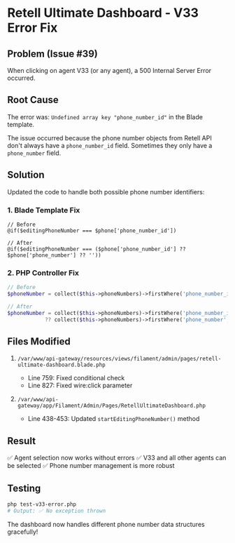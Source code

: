 # Retell Ultimate Dashboard - V33 Error Fix

## Problem (Issue #39)
When clicking on agent V33 (or any agent), a 500 Internal Server Error occurred.

## Root Cause
The error was: `Undefined array key "phone_number_id"` in the Blade template.

The issue occurred because the phone number objects from Retell API don't always have a `phone_number_id` field. Sometimes they only have a `phone_number` field.

## Solution
Updated the code to handle both possible phone number identifiers:

### 1. **Blade Template Fix**
```blade
// Before
@if($editingPhoneNumber === $phone['phone_number_id'])

// After
@if($editingPhoneNumber === ($phone['phone_number_id'] ?? $phone['phone_number'] ?? ''))
```

### 2. **PHP Controller Fix**
```php
// Before
$phoneNumber = collect($this->phoneNumbers)->firstWhere('phone_number_id', $phoneNumberId);

// After
$phoneNumber = collect($this->phoneNumbers)->firstWhere('phone_number_id', $phoneNumberId) 
            ?? collect($this->phoneNumbers)->firstWhere('phone_number', $phoneNumberId);
```

## Files Modified
1. `/var/www/api-gateway/resources/views/filament/admin/pages/retell-ultimate-dashboard.blade.php`
   - Line 759: Fixed conditional check
   - Line 827: Fixed wire:click parameter

2. `/var/www/api-gateway/app/Filament/Admin/Pages/RetellUltimateDashboard.php`
   - Line 438-453: Updated `startEditingPhoneNumber()` method

## Result
✅ Agent selection now works without errors
✅ V33 and all other agents can be selected
✅ Phone number management is more robust

## Testing
```bash
php test-v33-error.php
# Output: ✅ No exception thrown
```

The dashboard now handles different phone number data structures gracefully!